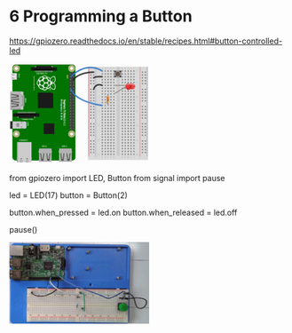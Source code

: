 # 6 Programming a Button

https://gpiozero.readthedocs.io/en/stable/recipes.html#button-controlled-led

<img src="button-LED.png" width="50%" height="50%">

  from gpiozero import LED, Button
  from signal import pause

  led = LED(17)
  button = Button(2)

  button.when_pressed = led.on
  button.when_released = led.off

  pause()

<img src="2021-06-23-105414.jpg" width="50%" height="50%">
